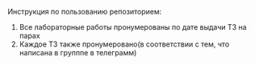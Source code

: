 Инструкция по пользованию репозиторием:
1) Все лабораторные работы пронумерованы по дате выдачи ТЗ на парах
2) Каждое ТЗ также пронумеровано(в соответствии с тем, что написана в групппе в телеграмм) 

